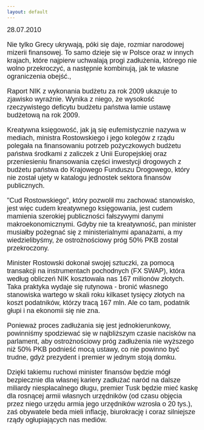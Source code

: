 ```yaml
---
layout: default
---
```


<!--41-->
<p style="margin: 0px 0px 18px; font-size: 18px; font-family: Helvetica;">28.07.2010</p>

<p style="margin: 0px 0px 18px; font-size: 18px; font-family: Helvetica;">Nie tylko Grecy ukrywają, póki się daje, rozmiar narodowej mizerii finansowej. To samo dzieje się w Polsce oraz w innych krajach, które najpierw uchwalają progi zadłużenia, którego nie wolno przekroczyć, a następnie kombinują, jak te własne ograniczenia obejść.,</p>

<p style="margin: 0px 0px 18px; font-size: 18px; font-family: Helvetica;">Raport NIK z wykonania budżetu za rok 2009 ukazuje to zjawisko wyraźnie. Wynika z niego, że wysokość rzeczywistego deficytu budżetu państwa łamie ustawę budżetową na rok 2009.</p>

<p style="margin: 0px 0px 18px; font-size: 18px; font-family: Helvetica;">Kreatywna księgowość, jak ją się eufemistycznie nazywa w mediach, ministra Rostowskiego i jego kolegów z rządu polegała na finansowaniu potrzeb pożyczkowych budżetu państwa środkami z zaliczek z Unii Europejskiej oraz przeniesieniu finansowania części inwestycji drogowych z budżetu państwa do Krajowego Funduszu Drogowego, który nie został ujety w katalogu jednostek sektora finansów publicznych.</p>

<p style="margin: 0px 0px 18px; font-size: 18px; font-family: Helvetica;">"Cud Rostowskiego", który pozwolił mu zachować stanowisko, jest więc cudem kreatywnego księgowania, jest cudem mamienia szerokiej publiczności fałszywymi danymi makroekonomicznymi. Gdyby nie ta kreatywność, pan minister musiałby pożegnać się z ministerialnymi apanażami, a my wiedzielibyśmy, że ostrożnościowy próg 50% PKB został przekroczony.</p>

<p style="margin: 0px 0px 18px; font-size: 18px; font-family: Helvetica;">Minister Rostowski dokonał swojej sztuczki, za pomocą transakcji na instrumentach pochodnych (FX SWAP), która według obliczeń NIK kosztowała nas 167 milionów złotych. Taka praktyka wydaje się rutynowa - bronić własnego stanowiska wartego w skali roku kilkaset tysięcy złotych na koszt podatników, którzy tracą 167 mln. Ale co tam, podatnik głupi i na ekonomii się nie zna.</p>

<p style="margin: 0px 0px 18px; font-size: 18px; font-family: Helvetica;">Ponieważ proces zadłużania się jest jednokierunkowy, powinniśmy spodziewać się w najbliższym czasie nacisków na parlament, aby ostrożnościowy próg zadłużenia nie wyższego niż 50% PKB podnieść mocą ustawy, co nie powinno być trudne, gdyż prezydent i premier w jednym stoją domku.</p><p style="margin: 0px 0px 18px; font-size: 18px; font-family: Helvetica;">Dzięki takiemu ruchowi minister finansów będzie mógł bezpiecznie dla własnej kariery zadłużać naród na dalsze miliardy niespłacalnego długu, premier Tusk będzie mieć kaskę dla rosnącej armii własnych urzędników (od czasu objęcia przez niego urzędu armia jego urzędników wzrosła o 20 tys.), zaś obywatele beda mieli inflację, biurokrację i coraz silniejsze rządy ogłupiających nas mediów.</p>